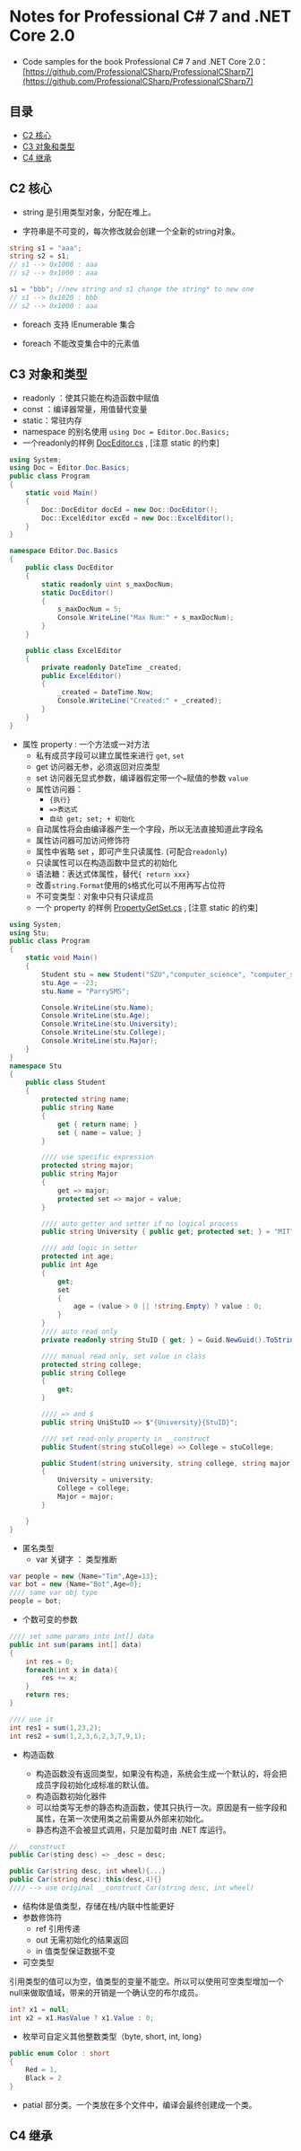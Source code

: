 # Notes for Professional C# 7 and .NET Core 2.0

- Code samples for the book Professional C# 7 and .NET Core 2.0：[https://github.com/ProfessionalCSharp/ProfessionalCSharp7](https://github.com/ProfessionalCSharp/ProfessionalCSharp7) 

## 目录

- [C2 核心](#C2-核心)
- [C3 对象和类型](#C3-对象和类型)
- [C4 继承](#C4-继承)

## C2 核心
- string 是引用类型对象，分配在堆上。

- 字符串是不可变的，每次修改就会创建一个全新的string对象。

```c#
string s1 = "aaa";
string s2 = s1;
// s1 --> 0x1000 : aaa 
// s2 --> 0x1000 : aaa 

s1 = "bbb"; //new string and s1 change the string* to new one
// s1 --> 0x1020 : bbb 
// s2 --> 0x1000 : aaa 
```

  

- foreach 支持 IEnumerable 集合

- foreach 不能改变集合中的元素值


## C3 对象和类型

- readonly ：使其只能在构造函数中赋值
- const ：编译器常量，用值替代变量
- static：常驻内存
- namespace 的别名使用   `using Doc = Editor.Doc.Basics;`
- 一个readonly的样例 [DocEditor.cs](https://github.com/ParrySMS/CSharpDemo/blob/master/DocEditor.cs) , [注意 static 的约束]

```C#
using System;
using Doc = Editor.Doc.Basics;
public class Program
{
    static void Main()
    {
        Doc::DocEditor docEd = new Doc::DocEditor();
        Doc::ExcelEditor excEd = new Doc::ExcelEditor();
    }
}

namespace Editor.Doc.Basics
{
    public class DocEditor
    {
        static readonly uint s_maxDocNum;
        static DocEditor()
        {
            s_maxDocNum = 5;
            Console.WriteLine("Max Num:" + s_maxDocNum);
        }
    }

    public class ExcelEditor
    {
        private readonly DateTime _created;
        public ExcelEditor()
        {
            _created = DateTime.Now;
            Console.WriteLine("Created:" + _created);
        }
    }
}
```

- 属性 property : 一个方法或一对方法
	- 私有成员字段可以建立属性来进行 `get`, `set`
	- get 访问器无参，必须返回对应类型
	- set 访问器无显式参数，编译器假定带一个`=`赋值的参数 `value`
	- 属性访问器： 
		- `{执行}`
		- `=>表达式`
		- `自动 get; set; + 初始化`
	- 自动属性将会由编译器产生一个字段，所以无法直接知道此字段名
	- 属性访问器可加访问修饰符
	- 属性中省略 set ，即可产生只读属性. (可配合`readonly`)
	- 只读属性可以在构造函数中显式的初始化
	- 语法糖：表达式体属性，替代`{ return xxx}`
	- 改善`string.Format`使用的`$`格式化可以不用再写占位符
	- 不可变类型：对象中只有只读成员
	- 一个 property 的样例 [PropertyGetSet.cs](https://github.com/ParrySMS/CSharpDemo/blob/master/PropertyGetSet.cs) , [注意 static 的约束]

```C#
using System;
using Stu;
public class Program
{
    static void Main()
    {
        Student stu = new Student("SZU","computer_science", "computer_science");
        stu.Age = -23;
        stu.Name = "ParrySMS";

        Console.WriteLine(stu.Name);
        Console.WriteLine(stu.Age);
        Console.WriteLine(stu.University);
        Console.WriteLine(stu.College);
        Console.WriteLine(stu.Major);
    }
}
namespace Stu
{
    public class Student
    {
        protected string name;
        public string Name
        {
            get { return name; }
            set { name = value; }
        }

        //// use specific expression 
        protected string major;
        public string Major
        {
            get => major;
            protected set => major = value;
        }

        //// auto getter and setter if no logical process
        public string University { public get; protected set; } = "MIT";

        //// add logic in setter
        protected int age;
        public int Age
        {
            get;
            set
            {
                age = (value > 0 || !string.Empty) ? value : 0;
            }
        }
        //// auto read only
        private readonly string StuID { get; } = Guid.NewGuid().ToString();

        //// manual read only, set value in class
        protected string college;
        public string College
        {
            get;
        }

        //// => and $
        public string UniStuID => $"{University}{StuID}";

        //// set read-only property in __construct
        public Student(string stuCollege) => College = stuCollege;

        public Student(string university, string college, string major)
        {
            University = university;
            College = college;
            Major = major;
        }

    }
}
```

- 匿名类型
	- var 关键字 ： 类型推断

```c#
var people = new {Name="Tim",Age=13};
var bot = new {Name="Bot",Age=0};
//// same var obj type
people = bot;
```

- 个数可变的参数

```c#
//// set some params into int[] data
public int sum(params int[] data)
{
	int res = 0;
	foreach(int x in data){
		res += x;
	}
	return res;
}

//// use it
int res1 = sum(1,23,2);
int res2 = sum(1,2,3,6,2,3,7,9,1);
```

- 构造函数
	
	- 构造函数没有返回类型，如果没有构造，系统会生成一个默认的，将会把成员字段初始化成标准的默认值。	
	- 构造函数初始化器件 
	- 可以给类写无参的静态构造函数，使其只执行一次。原因是有一些字段和属性，在第一次使用类之前需要从外部来初始化。
	- 静态构造不会被显式调用，只是加载时由 .NET 库运行。

```C#
// __construct
public Car(sting desc) => _desc = desc; 

public Car(string desc, int wheel){...}
public Car(string desc):this(desc,4){} 
//// --> use original __construct Car(string desc, int wheel)
```

- 结构体是值类型，存储在栈/内联中性能更好
- 参数修饰符
	- ref 引用传递
	- out 无需初始化的结果返回
	- in 值类型保证数据不变
- 可空类型

引用类型的值可以为空，值类型的变量不能空。所以可以使用可空类型增加一个null来做取值域，带来的开销是一个确认空的布尔成员。

```C#
int? x1 = null;
int x2 = x1.HasValue ? x1.Value : 0;
```

- 枚举可自定义其他整数类型（byte, short, int, long）

```C#
public enum Color : short
{
	Red = 1,
	Black = 2
}
```

- patial 部分类。一个类放在多个文件中，编译会最终创建成一个类。

## C4 继承